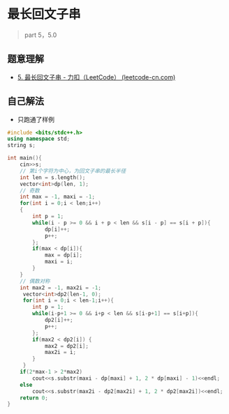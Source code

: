 # 最长回文子串

> part 5，5.0



## 题意理解

- [5. 最长回文子串 - 力扣（LeetCode） (leetcode-cn.com)](https://leetcode-cn.com/problems/longest-palindromic-substring/)



## 自己解法

- 只跑通了样例

```c++
#include <bits/stdc++.h>
using namespace std;
string s;

int main(){
	cin>>s;
	// 第i个字符为中心，为回文子串的最长半径 
	int len = s.length();
	vector<int>dp(len, 1);
	// 奇数 
	int max = -1, maxi = -1;
	for(int i = 0;i < len;i++)
	{
		int p = 1;
		while(i - p >= 0 && i + p < len && s[i - p] == s[i + p]){
			dp[i]++;
			p++;
		};
		if(max < dp[i]){
			max = dp[i];
			maxi = i;
		}
	}
	// 偶数对称 
	int max2 = -1, max2i = -1;
	 vector<int>dp2(len-1, 0);
	 for(int i = 0;i < len-1;i++){
	 	int p = 1;
	 	while(i-p+1 >= 0 && i+p < len && s[i-p+1] == s[i+p]){
	 		dp2[i]++;
	 		p++;
		};
		if(max2 < dp2[i]) {
			max2 = dp2[i];
			max2i = i;
		}
	 }
	if(2*max-1 > 2*max2)
		cout<<s.substr(maxi - dp[maxi] + 1, 2 * dp[maxi] - 1)<<endl;
	else
		cout<<s.substr(max2i - dp2[max2i] + 1, 2 * dp2[max2i])<<endl;
	return 0;
}
```

